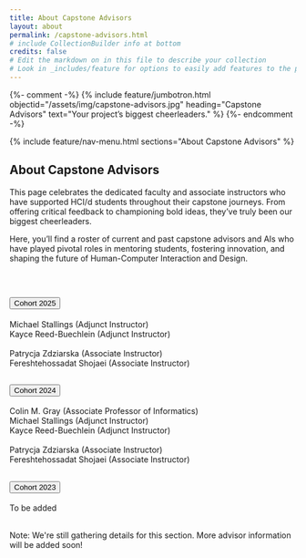 ```yaml
---
title: About Capstone Advisors
layout: about
permalink: /capstone-advisors.html
# include CollectionBuilder info at bottom
credits: false
# Edit the markdown on in this file to describe your collection
# Look in _includes/feature for options to easily add features to the page
---
```

{%- comment -%}
{% include feature/jumbotron.html objectid="/assets/img/capstone-advisors.jpg" heading="Capstone Advisors" text="Your project’s biggest cheerleaders." %} 
{%- endcomment -%}

{% include feature/nav-menu.html sections="About Capstone Advisors" %}

## About Capstone Advisors

This page celebrates the dedicated faculty and associate instructors who have supported HCI/d students throughout their capstone journeys. From offering critical feedback to championing bold ideas, they’ve truly been our biggest cheerleaders.

Here, you’ll find a roster of current and past capstone advisors and AIs who have played pivotal roles in mentoring students, fostering innovation, and shaping the future of Human-Computer Interaction and Design.

<br />

<div class="row">
  <div class="col-md-8 offset-md-2">
  <div class="accordion" id="capstoneAdvisors">
  <div class="accordion-item">
    <h2 class="accordion-header" id="headingOne">
      <button class="accordion-button" type="button" data-bs-toggle="collapse" data-bs-target="#collapseOne" aria-expanded="true" aria-controls="collapseOne">
       Cohort 2025
      </button>
    </h2>
    <div id="collapseOne" class="accordion-collapse collapse show" aria-labelledby="headingOne" data-bs-parent="#capstoneAdvisors">
      <div class="accordion-body">
        Michael Stallings <span class="text-muted">(Adjunct Instructor)</span> <br>
        Kayce Reed-Buechlein <span class="text-muted">(Adjunct Instructor)</span> <br><br>
        Patrycja Zdziarska <span class="text-muted">(Associate Instructor)</span> <br>
        Fereshtehossadat Shojaei <span class="text-muted">(Associate Instructor)</span>
      </div>
    </div>
  </div>
  <div class="accordion-item">
    <h2 class="accordion-header" id="headingTwo">
      <button class="accordion-button collapsed" type="button" data-bs-toggle="collapse" data-bs-target="#collapseTwo" aria-expanded="false" aria-controls="collapseTwo">
        Cohort 2024
      </button>
    </h2>
    <div id="collapseTwo" class="accordion-collapse collapse" aria-labelledby="headingTwo" data-bs-parent="#capstoneAdvisors">
      <div class="accordion-body">
        Colin M. Gray <span class="text-muted">(Associate Professor of Informatics)</span><br>
        Michael Stallings <span class="text-muted">(Adjunct Instructor)</span> <br>
        Kayce Reed-Buechlein <span class="text-muted">(Adjunct Instructor)</span> <br><br>
        Patrycja Zdziarska <span class="text-muted">(Associate Instructor)</span> <br>
        Fereshtehossadat Shojaei <span class="text-muted">(Associate Instructor)</span>
      </div>
    </div>
  </div>
  <div class="accordion-item">
    <h2 class="accordion-header" id="headingThree">
      <button class="accordion-button collapsed" type="button" data-bs-toggle="collapse" data-bs-target="#collapseThree" aria-expanded="false" aria-controls="collapseThree">
        Cohort 2023
      </button>
    </h2>
    <div id="collapseThree" class="accordion-collapse collapse" aria-labelledby="headingThree" data-bs-parent="#capstoneAdvisors">
      <div class="accordion-body">
        To be added
      </div>
    </div>
  </div>
</div>
  </div>
</div>

<br>

Note: We're still gathering details for this section. More advisor information will be added soon!
